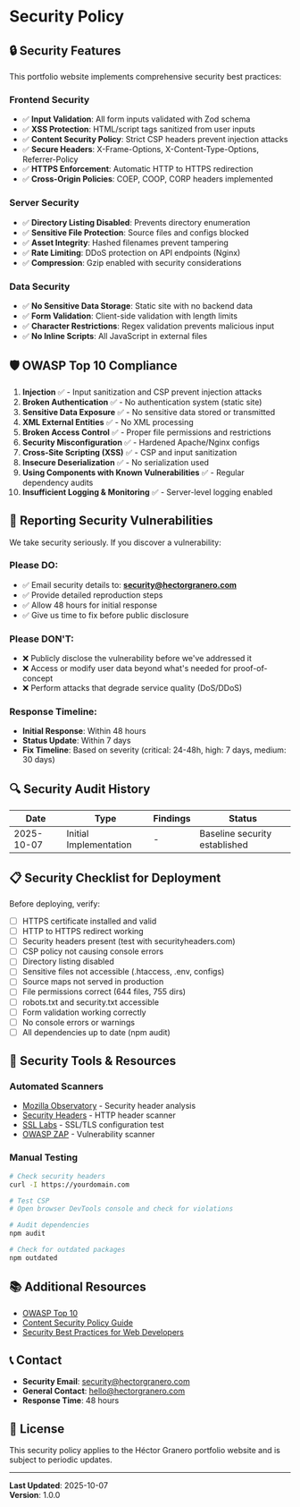 # Security Policy

## 🔒 Security Features

This portfolio website implements comprehensive security best practices:

### Frontend Security
- ✅ **Input Validation**: All form inputs validated with Zod schema
- ✅ **XSS Protection**: HTML/script tags sanitized from user inputs
- ✅ **Content Security Policy**: Strict CSP headers prevent injection attacks
- ✅ **Secure Headers**: X-Frame-Options, X-Content-Type-Options, Referrer-Policy
- ✅ **HTTPS Enforcement**: Automatic HTTP to HTTPS redirection
- ✅ **Cross-Origin Policies**: COEP, COOP, CORP headers implemented

### Server Security
- ✅ **Directory Listing Disabled**: Prevents directory enumeration
- ✅ **Sensitive File Protection**: Source files and configs blocked
- ✅ **Asset Integrity**: Hashed filenames prevent tampering
- ✅ **Rate Limiting**: DDoS protection on API endpoints (Nginx)
- ✅ **Compression**: Gzip enabled with security considerations

### Data Security
- ✅ **No Sensitive Data Storage**: Static site with no backend data
- ✅ **Form Validation**: Client-side validation with length limits
- ✅ **Character Restrictions**: Regex validation prevents malicious input
- ✅ **No Inline Scripts**: All JavaScript in external files

## 🛡️ OWASP Top 10 Compliance

1. **Injection** ✅ - Input sanitization and CSP prevent injection attacks
2. **Broken Authentication** ✅ - No authentication system (static site)
3. **Sensitive Data Exposure** ✅ - No sensitive data stored or transmitted
4. **XML External Entities** ✅ - No XML processing
5. **Broken Access Control** ✅ - Proper file permissions and restrictions
6. **Security Misconfiguration** ✅ - Hardened Apache/Nginx configs
7. **Cross-Site Scripting (XSS)** ✅ - CSP and input sanitization
8. **Insecure Deserialization** ✅ - No serialization used
9. **Using Components with Known Vulnerabilities** ✅ - Regular dependency audits
10. **Insufficient Logging & Monitoring** ✅ - Server-level logging enabled

## 🐛 Reporting Security Vulnerabilities

We take security seriously. If you discover a vulnerability:

### Please DO:
- ✅ Email security details to: **security@hectorgranero.com**
- ✅ Provide detailed reproduction steps
- ✅ Allow 48 hours for initial response
- ✅ Give us time to fix before public disclosure

### Please DON'T:
- ❌ Publicly disclose the vulnerability before we've addressed it
- ❌ Access or modify user data beyond what's needed for proof-of-concept
- ❌ Perform attacks that degrade service quality (DoS/DDoS)

### Response Timeline:
- **Initial Response**: Within 48 hours
- **Status Update**: Within 7 days
- **Fix Timeline**: Based on severity (critical: 24-48h, high: 7 days, medium: 30 days)

## 🔍 Security Audit History

| Date | Type | Findings | Status |
|------|------|----------|--------|
| 2025-10-07 | Initial Implementation | - | Baseline security established |

## 📋 Security Checklist for Deployment

Before deploying, verify:

- [ ] HTTPS certificate installed and valid
- [ ] HTTP to HTTPS redirect working
- [ ] Security headers present (test with securityheaders.com)
- [ ] CSP policy not causing console errors
- [ ] Directory listing disabled
- [ ] Sensitive files not accessible (.htaccess, .env, configs)
- [ ] Source maps not served in production
- [ ] File permissions correct (644 files, 755 dirs)
- [ ] robots.txt and security.txt accessible
- [ ] Form validation working correctly
- [ ] No console errors or warnings
- [ ] All dependencies up to date (npm audit)

## 🔐 Security Tools & Resources

### Automated Scanners
- [Mozilla Observatory](https://observatory.mozilla.org/) - Security header analysis
- [Security Headers](https://securityheaders.com/) - HTTP header scanner
- [SSL Labs](https://www.ssllabs.com/ssltest/) - SSL/TLS configuration test
- [OWASP ZAP](https://www.zaproxy.org/) - Vulnerability scanner

### Manual Testing
```bash
# Check security headers
curl -I https://yourdomain.com

# Test CSP
# Open browser DevTools console and check for violations

# Audit dependencies
npm audit

# Check for outdated packages
npm outdated
```

## 📚 Additional Resources

- [OWASP Top 10](https://owasp.org/www-project-top-ten/)
- [Content Security Policy Guide](https://developer.mozilla.org/en-US/docs/Web/HTTP/CSP)
- [Security Best Practices for Web Developers](https://web.dev/secure/)

## 📞 Contact

- **Security Email**: security@hectorgranero.com
- **General Contact**: hello@hectorgranero.com
- **Response Time**: 48 hours

## 📄 License

This security policy applies to the Héctor Granero portfolio website and is subject to periodic updates.

---

**Last Updated**: 2025-10-07  
**Version**: 1.0.0
